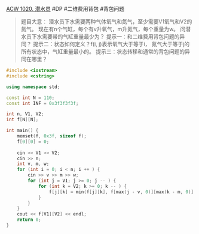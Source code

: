 [ACW 1020. 潜水员](https://www.acwing.com/problem/content/1022/)
#DP #二维费用背包 #背包问题 
>题目大意：
>	潜水员下水需要两种气体氧气和氮气，至少需要V1氧气和V2的氮气。
>	现在有n个气缸，每个有v升氧气，m升氮气，每个重量为w。
>	问潜水员下水需要带的气缸重量最少为？
>提示一：和二维费用背包问题的异同？
>提示二：状态如何定义？f(i, j)表示氧气大于等于i， 氮气大于等于j的所有状态中，气缸重量最小的。
>提示三：状态转移和通常的背包问题的异同在哪里？
~~~c++
#include <iostream>
#include <cstring>

using namespace std; 

const int N = 110; 
const int INF = 0x3f3f3f3f;

int n, V1, V2;
int f[N][N]; 

int main() {
    memset(f, 0x3f, sizeof f); 
    f[0][0] = 0; 
        
    cin >> V1 >> V2; 
    cin >> n; 
    int v, m, w; 
    for (int i = 0; i < n; i ++ ) {
        cin >> v >> m >> w; 
        for (int j = V1; j >= 0; j -- ) {
            for (int k = V2; k >= 0; k -- ) {
                f[j][k] = min(f[j][k], f[max(j - v, 0)][max(k - m, 0)] + w); 
            }
        }
    }
    cout << f[V1][V2] << endl; 
    return 0; 
}
~~~